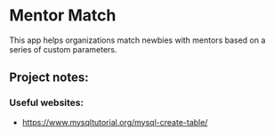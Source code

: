 # Mentor Match
This app helps organizations match newbies with mentors based on a series of custom parameters.

## Project notes:
### Useful websites:
- https://www.mysqltutorial.org/mysql-create-table/